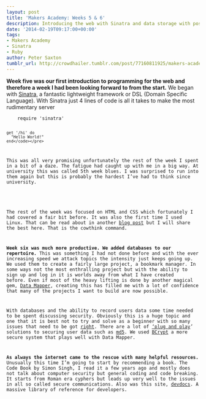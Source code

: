 ```yaml
---
layout: post
title: 'Makers Academy: Weeks 5 & 6'
description: Introducing the web with Sinatra and data storage with postgres
date: '2014-02-19T09:17:00+00:00'
tags:
- Makers Academy
- Sinatra
- Ruby
author: Peter Saxton
tumblr_url: http://crowdhailer.tumblr.com/post/77160811925/makers-academy-weeks-5-6
---
```

<p><strong>Week five was our first introduction to programming for the web and therefore a week I had been looking forward to from the start.</strong> We began with <a href="http://www.sinatrarb.com/" title="Sinatra" target="_blank">Sinatra</a>, a fantastic lightweight framework or DSL (Domain Specific Language). With Sinatra just 4 lines of code is all it takes to make the most rudimentary server </p>
<pre><code>    require 'sinatra'

    get '/hi' do
      "Hello World!"
    end</code></pre>
<p>This was all very promising unfortunately the rest of the week I spent in a bit of a daze. The fatigue had caught up with me in a big way. At university this was called 5th week blues. I was surprised to run into them again but this is probably the hardest I&rsquo;ve had to think since university.</p>
<p><!-- more --></p>
<p>The rest of the week was focused on HTML and CSS which fortunately I had covered a fair bit before. It was also the first time I used Linux. That can be read about in another <a href="http://crowdhailer.tumblr.com/2014/02/11/converting-to-linux.html" title="Converting to Linux" target="_blank">blog post</a> but I will share the best here. That is the cowthink command.</p>
<p><strong>Week six was much more productive. We added databases to our repertoire.</strong> This was something I had not done before and with the ever increasing speed we attack topics the intensity just keeps going up. We used them to create a fairly large project, a bookmark manager. In some ways not the most enthralling project but with the ability to sign up and log in it is worlds away from what I have created before. Even if most of the heavy lifting is done by another magical gem, <a href="http://datamapper.org/" title="Datamapper" target="_blank">Data Mapper</a>, creating this has filled me with a lot of confidence that many of the projects I want to build are now possible. </p>
<p>With databases and the ability to record users data some time needed to be spent discussing security. Obviously this is a huge topic and one that it is best not to try and solve as a beginner with so many issues that need to be got <a href="https://crackstation.net/hashing-security.htm" title="Secure Salted Passwords" target="_blank">right</a>. There are a lot of <a href="http://code.tutsplus.com/tutorials/ruby-for-newbies-working-with-datamapper--net-19622" title="datamapper" target="_blank">&lsquo;plug and play</a>&rsquo; solutions to securing user data such as <a href="http://en.wikipedia.org/wiki/MD5" title="Wikipedia MD5" target="_blank">md5</a>. We used <a href="http://bcrypt.sourceforge.net/" title="BCrypt" target="_blank">BCrypt</a> a more secure system that plays well with Data Mapper.</p>
<p><strong>As always the internet came to the rescue with many helpful resources.</strong> Unusually this time I&rsquo;m going to start by recommending a book. The Code Book by Simon Singh, I read it a few years ago and mostly does not talk about computer security but general coding and code breaking. It starts from Roman era cyphers but leads up very well to the issues in all so called secure communications. Also was this site, <a href="http://www.devdocs.io" title="DevDocs" target="_blank">devdocs</a>. A massive library of reference for developers.</p>

